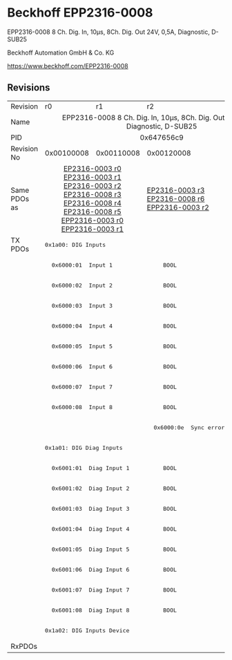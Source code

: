 # Beckhoff EPP2316-0008

EPP2316-0008 8 Ch. Dig. In, 10µs, 8Ch. Dig. Out 24V, 0,5A, Diagnostic, D-SUB25

Beckhoff Automation GmbH & Co. KG

https://www.beckhoff.com/EPP2316-0008

## Revisions
<table>
<tr >
<td>Revision</td>
<td>r0</td>
<td>r1</td>
<td>r2</td>
</tr>
<tr >
<td>Name</td>
<td colspan=3 align="center">EPP2316-0008 8 Ch. Dig. In, 10µs, 8Ch. Dig. Out 24V, 0,5A, Diagnostic, D-SUB25</td>
</tr>
<tr >
<td>PID</td>
<td colspan=3 align="center">0x647656c9</td>
</tr>
<tr >
<td>Revision No</td>
<td>0x00100008</td>
<td>0x00110008</td>
<td>0x00120008</td>
</tr>
<tr >
<td>Same PDOs as</td>
<td colspan=2 align="center"><a href="EP2316-0003">EP2316-0003 r0</a><br/><a href="EP2316-0003">EP2316-0003 r1</a><br/><a href="EP2316-0003">EP2316-0003 r2</a><br/><a href="EP2316-0008">EP2316-0008 r3</a><br/><a href="EP2316-0008">EP2316-0008 r4</a><br/><a href="EP2316-0008">EP2316-0008 r5</a><br/><a href="EPP2316-0003">EPP2316-0003 r0</a><br/><a href="EPP2316-0003">EPP2316-0003 r1</a></td>
<td><a href="EP2316-0003">EP2316-0003 r3</a><br/><a href="EP2316-0008">EP2316-0008 r6</a><br/><a href="EPP2316-0003">EPP2316-0003 r2</a></td>
</tr>
<tr class="txpdo pdosection">
<td rowspan=20 valign=top>TX PDOs</td>
<td colspan=3 align="left"><pre>0x1a00: DIG Inputs</pre></td>
<td></td>
</tr>
<tr class="txpdo">
<td colspan=3 align="left"><pre>  0x6000:01  Input 1               BOOL</pre></td>
</tr>
<tr class="txpdo">
<td colspan=3 align="left"><pre>  0x6000:02  Input 2               BOOL</pre></td>
</tr>
<tr class="txpdo">
<td colspan=3 align="left"><pre>  0x6000:03  Input 3               BOOL</pre></td>
</tr>
<tr class="txpdo">
<td colspan=3 align="left"><pre>  0x6000:04  Input 4               BOOL</pre></td>
</tr>
<tr class="txpdo">
<td colspan=3 align="left"><pre>  0x6000:05  Input 5               BOOL</pre></td>
</tr>
<tr class="txpdo">
<td colspan=3 align="left"><pre>  0x6000:06  Input 6               BOOL</pre></td>
</tr>
<tr class="txpdo">
<td colspan=3 align="left"><pre>  0x6000:07  Input 7               BOOL</pre></td>
</tr>
<tr class="txpdo">
<td colspan=3 align="left"><pre>  0x6000:08  Input 8               BOOL</pre></td>
</tr>
<tr class="txpdo">
<td colspan=2 align="left"></td>
<td><pre>  0x6000:0e  Sync error            BOOL</pre></td>
</tr>
<tr class="txpdo pdosection">
<td colspan=3 align="left"><pre>0x1a01: DIG Diag Inputs</pre></td>
</tr>
<tr class="txpdo">
<td colspan=3 align="left"><pre>  0x6001:01  Diag Input 1          BOOL</pre></td>
</tr>
<tr class="txpdo">
<td colspan=3 align="left"><pre>  0x6001:02  Diag Input 2          BOOL</pre></td>
</tr>
<tr class="txpdo">
<td colspan=3 align="left"><pre>  0x6001:03  Diag Input 3          BOOL</pre></td>
</tr>
<tr class="txpdo">
<td colspan=3 align="left"><pre>  0x6001:04  Diag Input 4          BOOL</pre></td>
</tr>
<tr class="txpdo">
<td colspan=3 align="left"><pre>  0x6001:05  Diag Input 5          BOOL</pre></td>
</tr>
<tr class="txpdo">
<td colspan=3 align="left"><pre>  0x6001:06  Diag Input 6          BOOL</pre></td>
</tr>
<tr class="txpdo">
<td colspan=3 align="left"><pre>  0x6001:07  Diag Input 7          BOOL</pre></td>
</tr>
<tr class="txpdo">
<td colspan=3 align="left"><pre>  0x6001:08  Diag Input 8          BOOL</pre></td>
</tr>
<tr class="txpdo pdosection">
<td colspan=3 align="left"><pre>0x1a02: DIG Inputs Device</pre></td>
</tr>
<tr >
<td>RxPDOs</td>
<td colspan=3 align="left"></td>
</tr>
</table>

